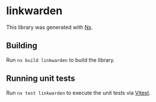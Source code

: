 # linkwarden

This library was generated with [Nx](https://nx.dev).

## Building

Run `nx build linkwarden` to build the library.

## Running unit tests

Run `nx test linkwarden` to execute the unit tests via [Vitest](https://vitest.dev/).
